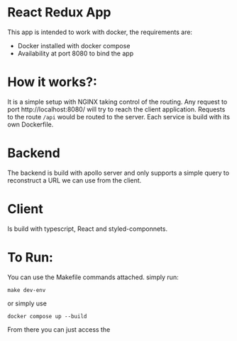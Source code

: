 # React Redux App

This app is intended to work with docker, the requirements
are:
- Docker installed with docker compose
- Availability at port 8080 to bind the app

# How it works?:
It is a simple setup with NGINX taking control of the
routing.
Any request to port http://localhost:8080/ will try to 
reach the client application.
Requests to the route `/api` would be routed to the 
server. Each service is build with its own Dockerfile.

# Backend
The backend is build with apollo server and only supports a
simple query to reconstruct a URL we can use from the
client.

# Client
Is build with typescript, React and styled-componnets.

# To Run:
You can use the Makefile commands attached.
simply run:
```
make dev-env
```
or simply use
```
docker compose up --build
```
From there you can just access the 

